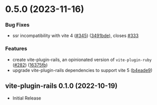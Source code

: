 # 0.5.0 (2023-11-16)


### Bug Fixes

* ssr incompatibility with vite 4 ([#345](https://github.com/ElMassimo/vite_ruby/issues/345)) ([3491bde](https://github.com/ElMassimo/vite_ruby/commit/3491bdedad2b0fcb8a1895efa4dafb3874d14efd)), closes [#333](https://github.com/ElMassimo/vite_ruby/issues/333)


### Features

* create vite-plugin-rails, an opinionated version of `vite-plugin-ruby` ([#282](https://github.com/ElMassimo/vite_ruby/issues/282)) ([16375fb](https://github.com/ElMassimo/vite_ruby/commit/16375fb1f6f2bf86dff935ca3aaf91c333a796ff))
* upgrade vite-plugin-rails dependencies to support vite 5 ([b4eade9](https://github.com/ElMassimo/vite_ruby/commit/b4eade9b92413172501df8f762a9c0164633ee95))



## vite-plugin-rails 0.1.0  (2022-10-19)

- Initial Release
